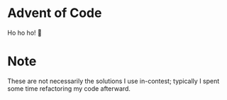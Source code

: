 # Advent of Code

Ho ho ho! 🎅

# Note

These are not necessarily the solutions I use in-contest; typically I spent some time refactoring my code afterward.
